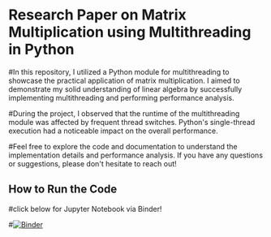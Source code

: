 # Research Paper on Matrix Multiplication using Multithreading in Python

#In this repository, I utilized a Python module for multithreading to showcase the practical application of matrix multiplication. I aimed to demonstrate my solid understanding of linear algebra by successfully implementing multithreading and performing performance analysis.

#During the project, I observed that the runtime of the multithreading module was affected by frequent thread switches. Python's single-thread execution had a noticeable impact on the overall performance. 

#Feel free to explore the code and documentation to understand the implementation details and performance analysis. If you have any questions or suggestions, please don't hesitate to reach out!

## How to Run the Code

#click below for Jupyter Notebook via Binder!

#[![Binder](https://mybinder.org/badge_logo.svg)](https://mybinder.org/v2/gh/veasnab/tmath208/main)
